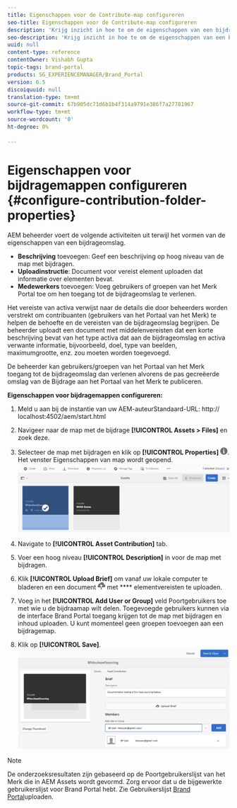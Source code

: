 ```yaml
---
title: Eigenschappen voor de Contribute-map configureren
seo-title: Eigenschappen voor de Contribute-map configureren
description: 'Krijg inzicht in hoe te om de eigenschappen van een bijdrageomslag in AEM Assets te vormen. '
seo-description: 'Krijg inzicht in hoe te om de eigenschappen van een bijdrageomslag in AEM Assets te vormen. '
uuid: null
content-type: reference
contentOwner: Vishabh Gupta
topic-tags: brand-portal
products: SG_EXPERIENCEMANAGER/Brand_Portal
version: 6.5
discoiquuid: null
translation-type: tm+mt
source-git-commit: 67b905dc71d6b1b4f314a9791e386f7a27781967
workflow-type: tm+mt
source-wordcount: '0'
ht-degree: 0%

---
```



# Eigenschappen voor bijdragemappen configureren {#configure-contribution-folder-properties}

AEM beheerder voert de volgende activiteiten uit terwijl het vormen van de eigenschappen van een bijdrageomslag.

* **Beschrijving** toevoegen: Geef een beschrijving op hoog niveau van de map met bijdragen.
* **Uploadinstructie**:  Document voor vereist element uploaden dat informatie over elementen bevat.
* **Medewerkers** toevoegen: Voeg gebruikers of groepen van het Merk Portal toe om hen toegang tot de bijdrageomslag te verlenen.

Het vereiste van activa verwijst naar de details die door beheerders worden verstrekt om contribuanten (gebruikers van het Portaal van het Merk) te helpen de behoefte en de vereisten van de bijdrageomslag begrijpen. De beheerder uploadt een document met middelenvereisten dat een korte beschrijving bevat van het type activa dat aan de bijdrageomslag en activa verwante informatie, bijvoorbeeld, doel, type van beelden, maximumgrootte, enz. zou moeten worden toegevoegd.

De beheerder kan gebruikers/groepen van het Portaal van het Merk toegang tot de bijdrageomslag dan verlenen alvorens de pas gecreëerde omslag van de Bijdrage aan het Portaal van het Merk te publiceren.

**Eigenschappen voor bijdragemappen configureren:**
1. Meld u aan bij de instantie van uw AEM-auteurStandaard-URL: http:// localhost:4502/aem/start.html
1. Navigeer naar de map met de bijdrage **[!UICONTROL Assets > Files]** en zoek deze.
1. Selecteer de map met bijdragen en klik op **[!UICONTROL Properties]** ![](assets/properties.png). Het venster Eigenschappen van map wordt geopend.
   ![](assets/contribution-folder-property1.png)
1. Navigate to **[!UICONTROL Asset Contribution]** tab.
1. Voer een hoog niveau **[!UICONTROL Description]** in voor de map met bijdragen.
1. Klik **[!UICONTROL Upload Brief]** om vanaf uw lokale computer te bladeren en een document ![](assets/upload.png) met **** elementvereisten te uploaden.
1. Voeg in het **[!UICONTROL Add User or Group]** veld Poortgebruikers toe met wie u de bijdraamap wilt delen. Toegevoegde gebruikers kunnen via de interface Brand Portal toegang krijgen tot de map met bijdragen en inhoud uploaden. U kunt momenteel geen groepen toevoegen aan een bijdragemap.

1. Klik op **[!UICONTROL Save]**.
   ![](assets/contribution-folder-property2.png)

>[!NOTE]
>
>De onderzoeksresultaten zijn gebaseerd op de Poortgebruikerslijst van het Merk die in AEM Assets wordt gevormd. Zorg ervoor dat u de bijgewerkte gebruikerslijst voor Brand Portal hebt. Zie Gebruikerslijst [Brand Portal](brand-portal-configure-asset-sourcing.md)uploaden.

